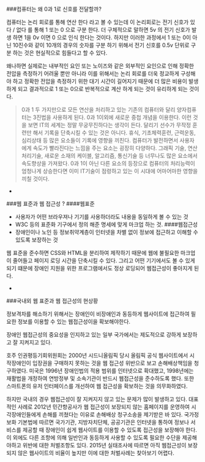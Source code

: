 ###컴퓨터는 왜 0과 1로 신호를 전달할까?

컴퓨터는 논리 회로를 통해 연산 한다 라고 볼 수 있는데 이 논리회로는 전기 신호가 있다 / 없다 를 통해 1 또는 0 으로 구분 한다. 더 구체적으로 말하면 5v 의 전기 신호가 발생 하면 1을 0v 이면 0 으로 인식 한다는 것이다. 하지만 이러한 과정에서 1 또는 0이 아닌 10진수와 같이 10개의 경우의 숫자를 구분 하기 위해서 전기 신호를 0.5v 단위로 구분 하는 것은 현실적으로 힘들다고 할 수 있다.
  
왜나하면 실제로는 내부적인 요인 또는 노이즈와 같은 외부적인 요인으로 인해 정확한 전압을 측정하기 어려울 뿐만 아니라 이를 위해서는 논리 회로를 더욱 정교하게 구성해야 하고 정확한 전압을 측정하기 위한 대기 시간이 길어지기 때문에 더 많은 비용이 발생 하게 되고 결과적으로 1 또는 0으로 반복적으로 계산 하게 되는 것이 유리하게 되는 것이다. 


> 0과 1 두 가지만으로 모든 연산을 처리하고 있는 기존의 컴퓨터와 달리 양자컴퓨터는 3진법을 사용하게 된다. 0과 1이외에 새로운 중첩 개념을 이용한다. 이런 것을 보면 IT의 세계는 정말 무궁무진하다는 생각이 든다. 달리기 선수가 무작정 훈련만 해서 기록을 단축시킬 수 있는 것은 아니다. 휴식, 기초체력훈련, 근력운동, 심리상태 등 많은 요소들이 기록에 영향을 끼친다. 컴퓨터가 발전하면서 사용자에게 속도가 빨라진다는 느낌을 주는 요소는 굉장히 다양하다. 그래픽 기술, 연산처리기술, 새로운 소재의 케이블, 알고리즘, 통신기술 등 너무나도 많은 요소에서 속도향상을 가져왔다. 0과 1이 아닌 다른 요소의 등장으로 컴퓨터의 처리능력이 엄청나게 상승한다면 이미 IT기술이 점령하고 있는 이 시대에 어마어마한 영향을 끼칠 것이다.

-

###웹 표준과 웹 접근성 ?
####웹표준
- 사용자가 어떤 브라우져나 기기를 사용하더라도 내용을 동일하게 볼 수 있는 것
- W3C 등의 표준화 기구에서 정의 해준 명세에 맞게 마크업 하는 것.
####웹접근성
- 장애인이나 노인 등 정보취약계층이 인터넷을 차별 없이 정보에 접근하고 이해할 수 있도록 보장하는 것

웹 표준을 준수하면 CSS와 HTML을 분리하여 제작하기 때문에 웹에 불필요한 마크업이 줄어들고 페이지 로딩 시간을 단축시킬 수 있다. 그리고 어떤 기기에서도 볼 수 있게 되기 떄문에 장애인 지원을 위한 프로그램에서도 정상 로딩되어 웹접근성이 좋아지게 된다.

-

###국내외 웹 표준과 웹 접근성의 현상황

정보격차를 해소하기 위해서는 장애인이 비장애인과 동등하게 웹사이트에 접근하여 필요한 정보를 이용할 수 있는 웹접근성이을 확보해야한다. 

장애인 웹접근성의 중요성을 인지하고 있는 일부 국가에서는 제도적으로 강하게 보장하고 잘 지켜지고 있다.  

호주 인권평등기회위원회는 2000년 시드니올림픽 당시 올림픽 공식 웹사이트에서 시작장애인이 입장권을 구매하지 못하는 것을 웹 접근성 위반으로 보고 손해배상책임을 청구하였다. 미국은 1996년 장애인법의 적용 범위를 인터넷으로 확대했고, 1998년에는 재활법을 개정하여 연방정부 및 소속기관이 반드시 웹접근성을 준수하도록 했다. 또한 스마트폰의 유저 인터페이스를 개선하여 웹 접근성을 확보하는 것을 의무화하였다.

하지만 국내의 경우 웹접근성이 잘 지켜지지 않고 있는 문제가 많이 발생하고 있다. 대표적인 사례로 2012년  민간항공사가 웹 접근성이 보장되지 않는 홈페이지를 운영하여 시각장애인들에게 손해를 끼쳤다는 이유로 손해배상 청구소송을 제기받은 바 있다. 국가정보화 기본법에 따르면 국가기관, 지방자치단체, 공공기관은 인터넷을 통하여 정보나 서비스를 제공할 때 장애인이 쉽게 웹사이트를 이용할 수 있도록 접근성을 보장해야 한다. 이 외에도 다른 조항에 의해 일반인과 동등하게 사용할 수 있도록 필요한 수단을 제공해야하고 위반에 대한 처벌조항도 있다. 2015년 실태조사에 따르면 아직 웹접근성이 보장되지 않은 웹사이트의 비율이 높지만 이에 대한 처벌사례는 찾아보기 어렵다.  
